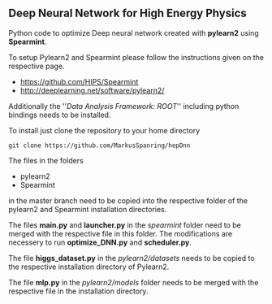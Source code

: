 Deep Neural Network for High Energy Physics
-----------

Python code to optimize Deep neural network created with **pylearn2** using **Spearmint**.

To setup Pylearn2 and Spearmint please follow the instructions given on the respective page.

-   https://github.com/HIPS/Spearmint
-   http://deeplearning.net/software/pylearn2/

Additionally the ''*Data Analysis Framework: ROOT*'' including python bindings needs to be installed.

To install just clone the repository to your home directory

	git clone https://github.com/MarkusSpanring/hepDnn

The files in the folders 
- pylearn2
- Spearmint

in the master branch need to be copied into the respective folder of the 
pylearn2 and Spearmint installation directories.

The files **main.py** and **launcher.py** in the *spearmint* folder need to be merged 
with the respective file in this folder. The modifications are necessery to run
**optimize_DNN.py** and **scheduler.py**.

The file **higgs_dataset.py** in the *pylearn2/datasets* needs to be copied to the
respective installation directory of Pylearn2.

The file **mlp.py** in the *pylearn2/models* folder needs to be merged with 
the respective file in the installation directory.
